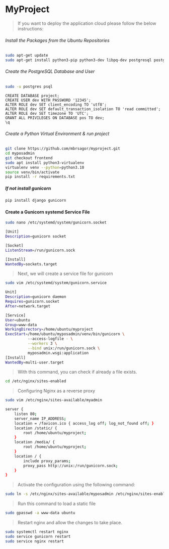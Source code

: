 # MyProject

> If you want to deploy the application cloud please follow the below instructions:

###### Install the Packages from the Ubuntu Repositories
```bash
sudo apt-get update
sudo apt-get install python3-pip python3-dev libpq-dev postgresql postgresql-contrib nginx
```

###### Create the PostgreSQL Database and User
```bash
sudo -u postgres psql
```

```postgresql
CREATE DATABASE project;
CREATE USER dev WITH PASSWORD '12345';
ALTER ROLE dev SET client_encoding TO 'utf8';
ALTER ROLE dev SET default_transaction_isolation TO 'read committed';
ALTER ROLE dev SET timezone TO 'UTC';
GRANT ALL PRIVILEGES ON DATABASE pos TO dev;
\q
```

###### Create a Python Virtual Environment & run project
```bash
git clone https://github.com/mbrsagor/myproject.git
cd myposadmin
git checkout frontend
sudo apt install python3-virtualenv
virtualenv venv --python=python3.10
source venv/bin/activate
pip install -r requirements.txt
```
##### If not install gunicorn
```bash
pip install django gunicorn
```

#### Create a Gunicorn systemd Service File
````bash
sudo nano /etc/systemd/system/gunicorn.socket
````

```bash
[Unit]
Description=gunicorn socket

[Socket]
ListenStream=/run/gunicorn.sock

[Install]
WantedBy=sockets.target
```

> Next, we will create a service file for gunicorn

```bash
sudo vim /etc/systemd/system/gunicorn.service
```
```bash
Unit]
Description=gunicorn daemon
Requires=gunicorn.socket
After=network.target

[Service]
User=ubuntu
Group=www-data
WorkingDirectory=/home/ubuntu/myproject
ExecStart=/home/ubuntu/myposadmin/venv/bin/gunicorn \
          --access-logfile - \
          --workers 3 \
          --bind unix:/run/gunicorn.sock \
          myposadmin.wsgi:application
[Install]
WantedBy=multi-user.target
```
> With this command, you can check if already a file exists.

```bash
cd /etc/nginx/sites-enabled
```
> Configuring Nginx as a reverse proxy
```bash
sudo vim /etc/nginx/sites-available/myadmin
```

```bash
server {
    listen 80;
    server_name IP_ADDRESS;
    location = /favicon.ico { access_log off; log_not_found off; }
    location /static/ {
        root /home/ubuntu/myproject;
    }
    location /media/ {
        root /home/ubuntu/myproject;
    }
    location / {
        include proxy_params;
        proxy_pass http://unix:/run/gunicorn.sock;
    }
}
```
> Activate the configuration using the following command:
```bash
sudo ln -s /etc/nginx/sites-available/myposadmin /etc/nginx/sites-enabled/
```

> Run this command to load a static file
```bash
sudo gpasswd -a www-data ubuntu
```

> Restart nginx and allow the changes to take place.

```bash
sudo systemctl restart nginx
sudo service gunicorn restart
sudo service nginx restart
```

